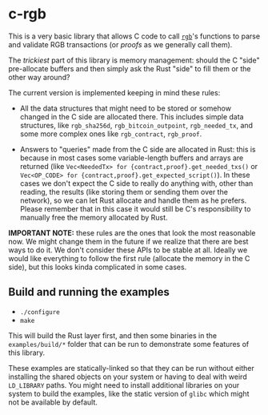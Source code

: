 # c-rgb

This is a very basic library that allows C code to call [`rgb`](https://github.com/rgb-org/rgb)'s
functions to parse and validate RGB transactions (or *proofs* as we generally call them).

The *trickiest* part of this library is memory management: should the C "side" pre-allocate
buffers and then simply ask the Rust "side" to fill them or the other way around?

The current version is implemented keeping in mind these rules:

* All the data structures that might need to be stored or somehow changed in the C side are allocated there.
This includes simple data structures, like `rgb_sha256d`,
`rgb_bitcoin_outpoint`, `rgb_needed_tx`, and some more complex ones like `rgb_contract`, `rgb_proof`.

* Answers to "queries" made from the C side are allocated in Rust: this is because in most cases some
variable-length buffers and arrays are returned (like `Vec<NeededTx> for {contract,proof}.get_needed_txs()`
or `Vec<OP_CODE> for {contract,proof}.get_expected_script()`). In these cases we don't expect the
C side to really do anything with, other than reading, the results (like storing them or sending
them over the network), so we can let Rust allocate and handle them as he prefers. Please remember that
in this case it would still be C's responsibility to manually free the memory allocated by Rust.

**IMPORTANT NOTE:** these rules are the ones that look the most reasonable now. We might change them in the future
if we realize that there are best ways to do it. We don't consider these APIs to be stable at all. Ideally we would
like everything to follow the first rule (allocate the memory in the C side), but this looks kinda complicated in some
cases.

## Build and running the examples
* `./configure`
* `make`

This will build the Rust layer first, and then some binaries in the `examples/build/*` folder that can be run to demonstrate
some features of this library.

These examples are statically-linked so that they can be run without either installing the shared
objects on your system or having to deal with weird `LD_LIBRARY` paths. You might need to install additional
libraries on your system to build the examples, like the static version of `glibc` which might not be available
by default.